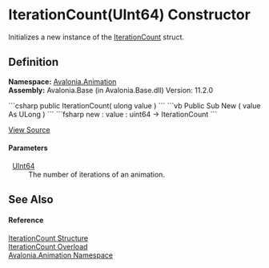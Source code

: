 # IterationCount(UInt64) Constructor


Initializes a new instance of the <a href="T_Avalonia_Animation_IterationCount">IterationCount</a> struct.



## Definition
**Namespace:** <a href="N_Avalonia_Animation">Avalonia.Animation</a>  
**Assembly:** Avalonia.Base (in Avalonia.Base.dll) Version: 11.2.0

<Tabs groupId="api-code-preview">
<TabItem value="csharp" label="C#">
```csharp
public IterationCount(
	ulong value
)
```
</TabItem>
<TabItem value="vb" label="VB">
```vb
Public Sub New ( 
	value As ULong
)
```
</TabItem>
<TabItem value="fsharp" label="F#">
```fsharp
new : 
        value : uint64 -> IterationCount
```
</TabItem>
</Tabs>



<a href="https://github.com/AvaloniaUI/Avalonia/tree/master/src/Avalonia.Base/Animation/IterationCount.cs#L31" title="View the source code">View Source</a>



#### Parameters
<dl><dt>  <a href="https://learn.microsoft.com/dotnet/api/system.uint64" target="_blank" rel="noopener noreferrer">UInt64</a></dt><dd>The number of iterations of an animation.</dd></dl>

## See Also


#### Reference
<a href="T_Avalonia_Animation_IterationCount">IterationCount Structure</a>  
<a href="Overload_Avalonia_Animation_IterationCount__ctor">IterationCount Overload</a>  
<a href="N_Avalonia_Animation">Avalonia.Animation Namespace</a>  

